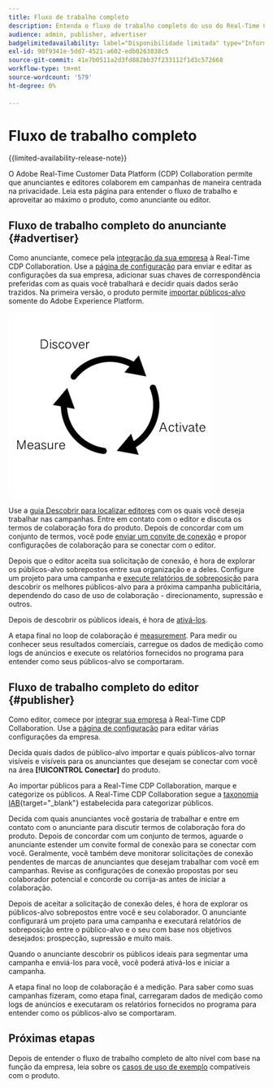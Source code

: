 ```yaml
---
title: Fluxo de trabalho completo
description: Entenda o fluxo de trabalho completo do uso do Real-Time CDP Collaboration como anunciante ou editor
audience: admin, publisher, advertiser
badgelimitedavailability: label="Disponibilidade limitada" type="Informative" url="https://helpx.adobe.com/legal/product-descriptions/real-time-customer-data-platform-collaboration.html newtab=true"
exl-id: 90f9341e-5dd7-4521-a602-edb0263838c5
source-git-commit: 41e7b0511a2d3fd882bb37f233112f1d3c572668
workflow-type: tm+mt
source-wordcount: '579'
ht-degree: 0%

---
```


# Fluxo de trabalho completo

{{limited-availability-release-note}}

O Adobe Real-Time Customer Data Platform (CDP) Collaboration permite que anunciantes e editores colaborem em campanhas de maneira centrada na privacidade. Leia esta página para entender o fluxo de trabalho e aproveitar ao máximo o produto, como anunciante ou editor.

## Fluxo de trabalho completo do anunciante {#advertiser}

Como anunciante, comece pela [integração da sua empresa](/help/guide/setup/onboard-account.md) à Real-Time CDP Collaboration. Use a [página de configuração](/help/guide/setup/setup-overview.md) para enviar e editar as configurações da sua empresa, adicionar suas chaves de correspondência preferidas com as quais você trabalhará e decidir quais dados serão trazidos. Na primeira versão, o produto permite [importar públicos-alvo](/help/guide/setup/onboard-audiences.md) somente do Adobe Experience Platform.

![Descobrir, ativar, medir para anunciantes.](/help/assets/end-to-end-workflow/discover-activate-measure.png)

Use a [guia Descobrir para localizar editores](/help/guide/connect/discover-publishers.md) com os quais você deseja trabalhar nas campanhas. Entre em contato com o editor e discuta os termos de colaboração fora do produto. Depois de concordar com um conjunto de termos, você pode [enviar um convite de conexão](/help/guide/connect/establishing-connections.md) e propor configurações de colaboração para se conectar com o editor.

Depois que o editor aceita sua solicitação de conexão, é hora de explorar os públicos-alvo sobrepostos entre sua organização e a deles. Configure um projeto para uma campanha e [execute relatórios de sobreposição](/help/guide/collaborate/discover.md) para descobrir os melhores públicos-alvo para a próxima campanha publicitária, dependendo do caso de uso de colaboração - direcionamento, supressão e outros.

Depois de descobrir os públicos ideais, é hora de [ativá-los](/help/guide/collaborate/activate.md).

A etapa final no loop de colaboração é [measurement](/help/guide/collaborate/measure.md). Para medir ou conhecer seus resultados comerciais, carregue os dados de medição como logs de anúncios e execute os relatórios fornecidos no programa para entender como seus públicos-alvo se comportaram.

## Fluxo de trabalho completo do editor {#publisher}

Como editor, comece por [integrar sua empresa](/help/guide/setup/onboard-account.md) à Real-Time CDP Collaboration. Use a [página de configuração](/help/guide/setup/setup-overview.md) para editar várias configurações da empresa.

Decida quais dados de público-alvo importar e quais públicos-alvo tornar visíveis e visíveis para os anunciantes que desejam se conectar com você na área **[!UICONTROL Conectar]** do produto.

Ao importar públicos para a Real-Time CDP Collaboration, marque e categorize os públicos. A Real-Time CDP Collaboration segue a [taxonomia IAB](https://www.iab.com/guidelines/content-taxonomy/){target="_blank"} estabelecida para categorizar públicos.

Decida com quais anunciantes você gostaria de trabalhar e entre em contato com o anunciante para discutir termos de colaboração fora do produto. Depois de concordar com um conjunto de termos, aguarde o anunciante estender um convite formal de conexão para se conectar com você. Geralmente, você também deve monitorar solicitações de conexão pendentes de marcas de anunciantes que desejam trabalhar com você em campanhas. Revise as configurações de conexão propostas por seu colaborador potencial e concorde ou corrija-as antes de iniciar a colaboração.

Depois de aceitar a solicitação de conexão deles, é hora de explorar os públicos-alvo sobrepostos entre você e seu colaborador. O anunciante configurará um projeto para uma campanha e executará relatórios de sobreposição entre o público-alvo e o seu com base nos objetivos desejados: prospecção, supressão e muito mais.

Quando o anunciante descobrir os públicos ideais para segmentar uma campanha e enviá-los para você, você poderá ativá-los e iniciar a campanha.

A etapa final no loop de colaboração é a medição. Para saber como suas campanhas fizeram, como etapa final, carregaram dados de medição como logs de anúncios e executaram os relatórios fornecidos no programa para entender como os públicos-alvo se comportaram.

## Próximas etapas

Depois de entender o fluxo de trabalho completo de alto nível com base na função da empresa, leia sobre os [casos de uso de exemplo](/help/guide/overview/use-cases.md) compatíveis com o produto.
